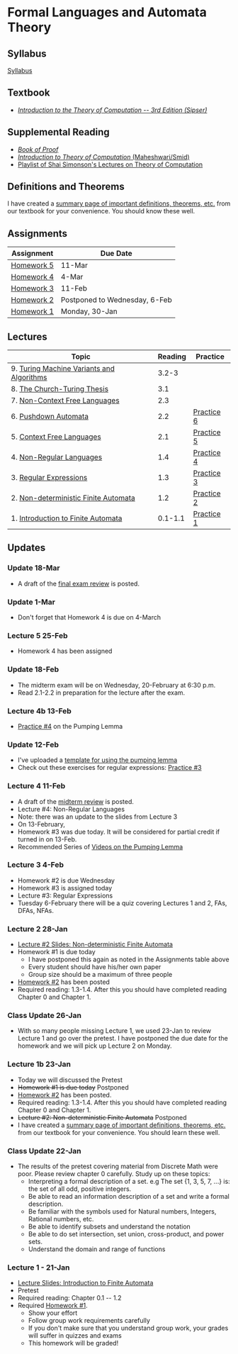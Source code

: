 # Formal Languages and Automata Theory

## Syllabus
[Syllabus](syllabus.md)

## Textbook

* *[Introduction to the Theory of Computation -- 3rd Edition (Sipser)](https://www.amazon.com/Introduction-Theory-Computation-Michael-Sipser/dp/113318779X)*

## Supplemental Reading

* [*Book of Proof*](https://www.people.vcu.edu/~rhammack/BookOfProof/BookOfProof.pdf)
* [*Introduction to Theory of Computation* (Maheshwari/Smid)](http://cglab.ca/~michiel/TheoryOfComputation/TheoryOfComputation.pdf)
* [Playlist of Shai Simonson's Lectures on Theory of Computation](https://www.youtube.com/playlist?list=PL601FC994BDD963E4)
## Definitions and Theorems

I have created a [summary page of important definitions, theorems, etc.](definitions_and_theorems.md) from our textbook for your convenience.  You should know these well.

## Assignments

| Assignment                          | Due Date                       |
|-------------------------------------|--------------------------------|
| [Homework 5](homework/homework5.md) | 11-Mar                         |
| [Homework 4](homework/homework4.md) | 4-Mar                         |
| [Homework 3](homework/homework3.md) | 11-Feb                         |
| [Homework 2](homework/homework2.md) | Postponed to Wednesday, 6-Feb  |
| [Homework 1](homework/homework1.md) | Monday, 30-Jan                 |

## Lectures

| Topic                                                          | Reading | Practice |
|----------------------------------------------------------------|--------------------|---|
| 9. [Turing Machine Variants and Algorithms](lectures/lecture9-slides.html)   | 3.2-3  |
| 8. [The Church-Turing Thesis](lectures/lecture8-slides.html)   | 3.1  |
| 7. [Non-Context Free Languages](lectures/lecture7-slides.html)   | 2.3  |
| 6. [Pushdown Automata](lectures/lecture6-slides.html)   | 2.2  | [Practice 6](lectures/practice6-html)  |
| 5. [Context Free Languages](lectures/lecture5-slides.html)   | 2.1  |  [Practice 5](lectures/practice5-html) |
| 4. [Non-Regular Languages](lectures/Lecture4.pdf)   | 1.4  | [Practice 4](lectures/practice4-html.html) |
| 3. [Regular Expressions](lectures/Lecture3.pdf)  |  1.3 |  [Practice 3](lectures/practice3-html.html) |
| 2. [Non-deterministic Finite Automata](lectures/Lecture2.pdf) | 1.2            |  [Practice 2](lectures/practice2-html.html) |
| 1. [Introduction to Finite Automata](lectures/Lecture1.pdf)    | 0.1-1.1              | [Practice 1](lectures/practice1) |

## Updates

### Update 18-Mar

* A draft of the [final exam review](misc/final_review) is posted.  

### Update 1-Mar

* Don't forget that Homework 4 is due on 4-March


### Lecture 5 25-Feb

* Homework 4 has been assigned

### Update 18-Feb

* The midterm exam will be on Wednesday, 20-February at 6:30 p.m.
* Read 2.1-2.2 in preparation for the lecture after the exam.


### Lecture 4b 13-Feb

* [Practice #4](lectures/practice4-html) on the Pumping Lemma


### Update 12-Feb

* I've uploaded a [template for using the pumping lemma](misc/pumping_lemma-html)
* Check out these exercises for regular expressions: [Practice #3](lectures/practice3-html)

### Lecture 4 11-Feb

* A draft of the [midterm review](misc/midterm_review) is posted.  
* Lecture #4: Non-Regular Languages
* Note:  there was an update to the slides from Lecture 3
* On 13-February,
* Homework #3 was due today.  It will be considered for partial credit if turned in on 13-Feb.
* Recommended Series of [Videos on the Pumping Lemma](https://www.youtube.com/watch?v=sqkcpQw-78A&index=19&list=PL601FC994BDD963E4)

### Lecture 3 4-Feb

* Homework #2 is due Wednesday
* Homework #3 is assigned today
* Lecture #3: Regular Expressions
* Tuesday 6-February there will be a quiz covering Lectures 1 and 2, FAs, DFAs, NFAs.


### Lecture 2 28-Jan

* [Lecture #2 Slides: Non-deterministic Finite Automata](lectures/Lecture2.pdf)
* Homework #1 is due today
  - I have postponed this again as noted in the Assignments table above
  - Every student should have his/her own paper
  - Group size should be a maximum of three people
* [Homework #2](homework/homework2.md) has been posted
* Required reading: 1.3-1.4.  After this you should have completed reading Chapter 0 and Chapter 1.


### Class Update 26-Jan

* With so many people missing Lecture 1, we used 23-Jan to review Lecture 1 and go over the pretest.  I have postponed the due date for the homework and we will pick up Lecture 2 on Monday.


### Lecture 1b  23-Jan

* Today we will discussed the Pretest
* ~~Homework #1 is due today~~ Postponed
* [Homework #2](homework/homework2.md) has been posted.
* Required reading: 1.3-1.4.  After this you should have completed reading Chapter 0 and Chapter 1.
* ~~Lecture #2: Non-deterministic Finite Automata~~ Postponed
* I have created a [summary page of important definitions, theorems, etc.](definitions_and_theorems.md) from our textbook for your convenience.  You should learn these well.



### Class Update 22-Jan

* The results of the pretest covering material from Discrete Math were poor.  Please review chapter 0 carefully.  Study up on these topics:
  * Interpreting a formal description of a set. e.g The set {1, 3, 5, 7, ...} is: the set of all odd, positive integers.
  * Be able to read an information description of a set and write a formal description.
  * Be familiar with the symbols used for Natural numbers, Integers, Rational numbers, etc.
  * Be able to identify subsets and understand the notation
  * Be able to do set intersection, set union, cross-product, and power sets.
  * Understand the domain and range of functions

### Lecture 1 - 21-Jan

* [Lecture Slides: Introduction to Finite Automata](lectures/Lecture1.pdf)
* Pretest
* Required reading: Chapter 0.1 -- 1.2
* Required [Homework #1](homework/homework1.md).
  * Show your effort
  * Follow group work requirements carefully
  * If you don't make sure that you understand group work, your grades will suffer in quizzes and exams
  * This homework will be graded!
